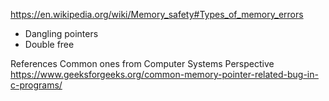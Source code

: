 https://en.wikipedia.org/wiki/Memory_safety#Types_of_memory_errors
* Dangling pointers
* Double free

References
Common ones from Computer Systems Perspective
https://www.geeksforgeeks.org/common-memory-pointer-related-bug-in-c-programs/


